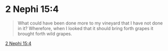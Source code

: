 # 2 Nephi 15:4

> What could have been done more to my vineyard that I have not done in it? Wherefore, when I looked that it should bring forth grapes it brought forth wild grapes.

[2 Nephi 15:4](https://www.churchofjesuschrist.org/study/scriptures/bofm/2-ne/15?lang=eng&id=p4#p4)


